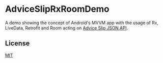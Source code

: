 # AdviceSlipRxRoomDemo
A demo showing the concept of Android's MVVM app with the usage of Rx, LiveData, Retrofit and Room acting on [Advice Slip JSON API](https://api.adviceslip.com).
## License
[MIT](https://choosealicense.com/licenses/mit/)